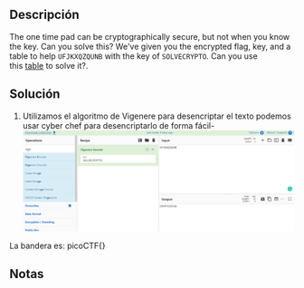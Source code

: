 ## Descripción
The one time pad can be cryptographically secure, but not when you know the key. Can you solve this? We've given you the encrypted flag, key, and a table to help `UFJKXQZQUNB` with the key of `SOLVECRYPTO`. Can you use this [table](https://jupiter.challenges.picoctf.org/static/1fd21547c154c678d2dab145c29f1d79/table.txt) to solve it?.

## Solución
1. Utilizamos el algoritmo de Vigenere  para desencriptar el texto podemos usar cyber chef para desencriptarlo de forma fácil-
![IMG35.png](../../imgRes/IMG35.png)

La bandera es: picoCTF{}

## Notas

